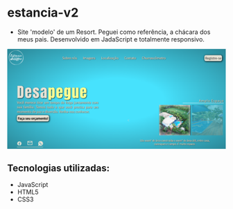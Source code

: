 # estancia-v2

- Site 'modelo' de um Resort. Peguei como referência, a chácara dos meus pais. Desenvolvido em JadaScript e totalmente responsivo.

![resort](resort.png)
## Tecnologias utilizadas:

- JavaScript
- HTML5
- CSS3

